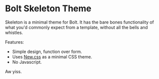 Bolt Skeleton Theme
===================

Skeleton is a minimal theme for Bolt. It has the bare bones functionality of
what you'd commonly expect from a template, without all the bells and whistles.

Features:

  - Simple design, function over form.
  - Uses [New.css](https://newcss.net/) as a minimal CSS theme.
  - No Javascript.
  
 Aw yiss.
